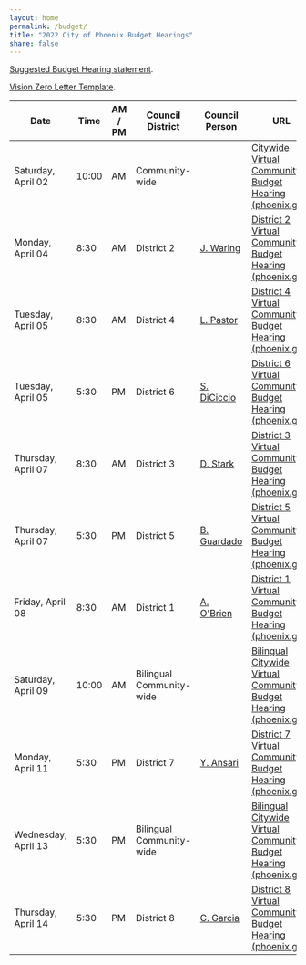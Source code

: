 ```yaml
---
layout: home
permalink: /budget/
title: "2022 City of Phoenix Budget Hearings"
share: false
---
```


[Suggested Budget Hearing statement](https://docs.google.com/document/d/1y5BgapgFjg5W887LNN4GyK-8MUgiNV0L/edit?usp=sharing&ouid=107533297864897469853&rtpof=true&sd=true).

[Vision Zero Letter Template](https://docs.google.com/document/d/1yssV84Lrab03IETjpSorD1HUeIjSvPtw/edit?usp=sharing&ouid=107533297864897469853&rtpof=true&sd=true).

| Date                | Time  | AM / PM | Council District         | Council Person                                | URL                                                                                                               |
| ------------------- | ----- | ------- | ------------------------ | --------------------------------------------- | ----------------------------------------------------------------------------------------------------------------- |
| Saturday, April 02  | 10:00 | AM      | Community-wide           |                                               | [Citywide Virtual Community Budget Hearing (phoenix.gov)](https://www.phoenix.gov/calendar/budget/4214)           |
| Monday, April 04    | 8:30  | AM      | District 2               | [J. Waring](mailto:council.district.2@phoenix.gov)   | [District 2 Virtual Community Budget Hearing (phoenix.gov)](https://www.phoenix.gov/calendar/budget/4215)         |
| Tuesday, April 05   | 8:30  | AM      | District 4               | [L. Pastor](mailto:council.district.4@phoenix.gov)   | [District 4 Virtual Community Budget Hearing (phoenix.gov)](https://www.phoenix.gov/calendar/budget/4216)         |
| Tuesday, April 05   | 5:30  | PM      | District 6               | [S. DiCiccio](mailto:council.district.6@phoenix.gov) | [District 6 Virtual Community Budget Hearing (phoenix.gov)](https://www.phoenix.gov/calendar/budget/4217)         |
| Thursday, April 07  | 8:30  | AM      | District 3               | [D. Stark](mailto:council.district.3@phoenix.gov)    | [District 3 Virtual Community Budget Hearing (phoenix.gov)](https://www.phoenix.gov/calendar/budget/4218)         |
| Thursday, April 07  | 5:30  | PM      | District 5               | [B. Guardado](mailto:council.district.5@phoenix.gov) | [District 5 Virtual Community Budget Hearing (phoenix.gov)](https://www.phoenix.gov/calendar/budget/4219)         |
| Friday, April 08    | 8:30  | AM      | District 1               | [A. O'Brien](mailto:council.district.1@phoenix.gov)  | [District 1 Virtual Community Budget Hearing (phoenix.gov)](https://www.phoenix.gov/calendar/budget/4220)         |
| Saturday, April 09  | 10:00 | AM      | Bilingual Community-wide |                                               | [Bilingual Citywide Virtual Community Budget Hearing (phoenix.gov)](https://www.phoenix.gov/calendar/budget/4221) |
| Monday, April 11    | 5:30  | PM      | District 7               | [Y. Ansari](mailto:council.district.7@phoenix.gov)   | [District 7 Virtual Community Budget Hearing (phoenix.gov)](https://www.phoenix.gov/calendar/budget/4222)         |
| Wednesday, April 13 | 5:30  | PM      | Bilingual Community-wide |                                               | [Bilingual Citywide Virtual Community Budget Hearing (phoenix.gov)](https://www.phoenix.gov/calendar/budget/4223) |
| Thursday, April 14  | 5:30  | PM      | District 8               | [C. Garcia](mailto:council.district.8@phoenix.gov)   | [District 8 Virtual Community Budget Hearing (phoenix.gov)](https://www.phoenix.gov/calendar/budget/4224)         |
